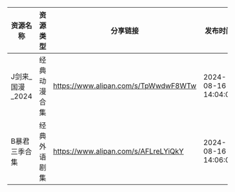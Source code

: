 | 资源名称        | 资源类型   | 分享链接                                 | 发布时间                |
| ----------- | ------ | ------------------------------------ | ------------------- |
| J剑来_国漫_2024 | 经典动漫合集 | https://www.alipan.com/s/TpWwdwF8WTw | 2024-08-16 14:04:07 |
| B暴君三季合集     | 经典外语剧集 | https://www.alipan.com/s/AFLreLYiQkY | 2024-08-16 14:06:08 |
